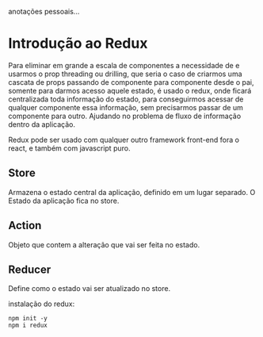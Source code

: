 anotações pessoais...

# Introdução ao Redux

Para eliminar em grande a escala de componentes a necessidade de e usarmos o prop threading ou drilling, que seria o caso de criarmos uma cascata de props passando de componente para componente desde o pai, somente para darmos acesso aquele estado, é usado o redux, onde ficará centralizada toda informação do estado, para conseguirmos acessar de qualquer componente essa informação, sem precisarmos passar de um componente para outro. Ajudando no problema de fluxo de informação dentro da aplicação.

Redux pode ser usado com qualquer outro framework front-end fora o react, e também com javascript puro.

## Store

Armazena o estado central da aplicação, definido em um lugar separado.
O Estado da aplicação fica no store.

## Action
Objeto que contem a alteração que vai ser feita no estado.

## Reducer
Define como o estado vai ser atualizado no store.

instalação do redux:
```
npm init -y
npm i redux
```